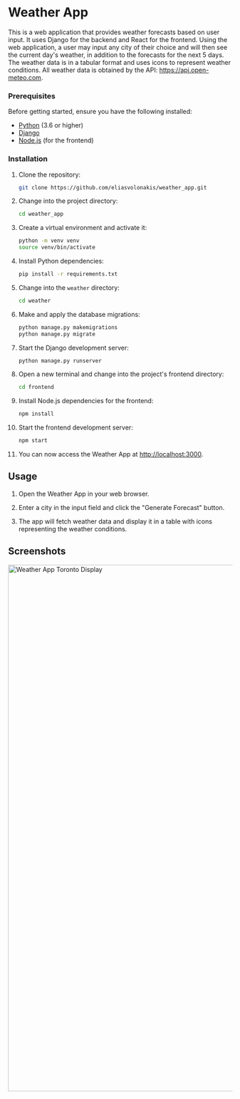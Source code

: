# Weather App

This is a web application that provides weather forecasts based on user input. It uses Django for the backend and React for the frontend. Using the web application, a user may input any city of their choice and will then see the current day's weather, in addition to the forecasts for the next 5 days. The weather data is in a tabular format and uses icons to represent weather conditions. All weather data is obtained by the API: https://api.open-meteo.com. 

### Prerequisites

Before getting started, ensure you have the following installed:

- [Python](https://www.python.org/) (3.6 or higher)
- [Django](https://www.djangoproject.com/)
- [Node.js](https://nodejs.org/) (for the frontend)

### Installation

1. Clone the repository:

   ```bash
   git clone https://github.com/eliasvolonakis/weather_app.git
   ```

2. Change into the project directory:

   ```bash
   cd weather_app
   ```

3. Create a virtual environment and activate it:

   ```bash
   python -m venv venv
   source venv/bin/activate
   ```

4. Install Python dependencies:

   ```bash
   pip install -r requirements.txt
   ```

5. Change into the `weather` directory:

   ```bash
   cd weather
   ```

6. Make and apply the database migrations:

   ```bash
   python manage.py makemigrations
   python manage.py migrate
   ```

7. Start the Django development server:

   ```bash
   python manage.py runserver
   ```

8. Open a new terminal and change into the project's frontend directory:

   ```bash
   cd frontend
   ```

9. Install Node.js dependencies for the frontend:

   ```bash
   npm install
   ```

10. Start the frontend development server:

    ```bash
    npm start
    ```

11. You can now access the Weather App at [http://localhost:3000](http://localhost:3000).

## Usage

1. Open the Weather App in your web browser.

2. Enter a city in the input field and click the "Generate Forecast" button.

3. The app will fetch weather data and display it in a table with icons representing the weather conditions.

## Screenshots

<img width="1183" alt="Weather App Toronto Display" src="https://github.com/eliasvolonakis/weather-app/assets/29893540/f6035e09-a7ff-4f76-ac18-982e91852fb5">

